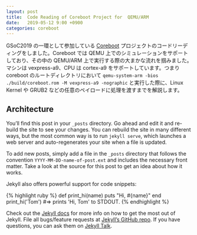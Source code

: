 ```yaml
---
layout: post
title:  Code Reading of Coreboot Project for  QEMU/ARM
date:   2019-05-12 9:00 +0900
categories: coreboot
---
```


GSoC2019 の一環として参加している [Coreboot][coreboot] プロジェクトのコードリーディングをしました。Coreboot では QEMU 上でのシミュレーションをサポートしており、その中の QEMU/ARM 上で実行する際の大まかな流れを掴みました。マシンは vexpress-a9、CPU は cortex-a9 をサポートしています。つまり coreboot のルートディレクトリにおいて `qemu-system-arm -bios ./build/coreboot.rom -M vexpress-a9 -nographic` と実行した際に、Linux Kernel や GRUB2 などの任意のペイロードに処理を渡すまでを解説します。

## Architecture





You’ll find this post in your `_posts` directory. Go ahead and edit it and re-build the site to see your changes. You can rebuild the site in many different ways, but the most common way is to run `jekyll serve`, which launches a web server and auto-regenerates your site when a file is updated.

To add new posts, simply add a file in the `_posts` directory that follows the convention `YYYY-MM-DD-name-of-post.ext` and includes the necessary front matter. Take a look at the source for this post to get an idea about how it works.

Jekyll also offers powerful support for code snippets:

{% highlight ruby %}
def print_hi(name)
  puts "Hi, #{name}"
end
print_hi('Tom')
#=> prints 'Hi, Tom' to STDOUT.
{% endhighlight %}

Check out the [Jekyll docs][jekyll-docs] for more info on how to get the most out of Jekyll. File all bugs/feature requests at [Jekyll’s GitHub repo][jekyll-gh]. If you have questions, you can ask them on [Jekyll Talk][jekyll-talk].

[coreboot]: https://www.coreboot.org/

[jekyll-docs]: https://jekyllrb.com/docs/home
[jekyll-gh]:   https://github.com/jekyll/jekyll
[jekyll-talk]: https://talk.jekyllrb.com/
